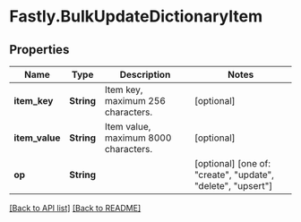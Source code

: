 # Fastly.BulkUpdateDictionaryItem

## Properties

Name | Type | Description | Notes
------------ | ------------- | ------------- | -------------
**item_key** | **String** | Item key, maximum 256 characters. | [optional] 
**item_value** | **String** | Item value, maximum 8000 characters. | [optional] 
**op** | **String** |  | [optional]  [one of: "create", "update", "delete", "upsert"]


[[Back to API list]](../../README.md#endpoints) [[Back to README]](../../README.md)
